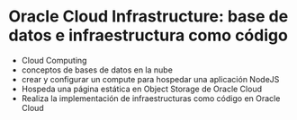 # Oracle Cloud Infrastructure: base de datos e infraestructura como código

- Cloud Computing
- conceptos de bases de datos en la nube
- crear y configurar un compute para hospedar una aplicación NodeJS
- Hospeda una página estática en Object Storage de Oracle Cloud
- Realiza la implementación de infraestructuras como código en Oracle Cloud


